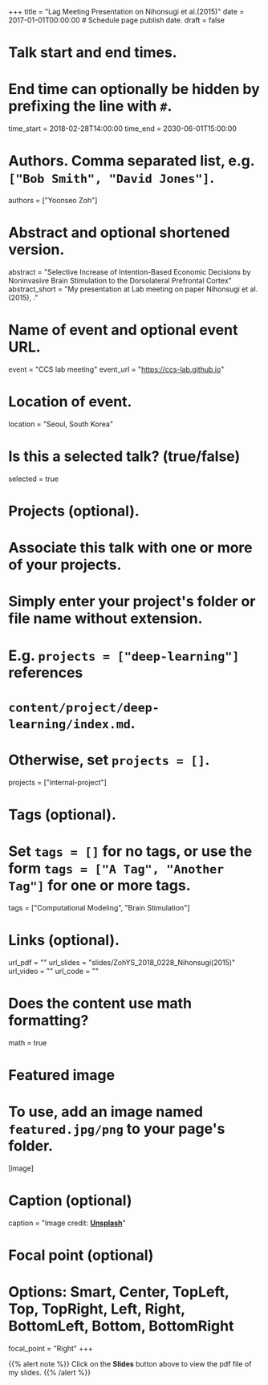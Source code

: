 +++
title = "Lag Meeting Presentation on Nihonsugi et al.(2015)"
date = 2017-01-01T00:00:00  # Schedule page publish date.
draft = false

# Talk start and end times.
#   End time can optionally be hidden by prefixing the line with `#`.
time_start = 2018-02-28T14:00:00
time_end = 2030-06-01T15:00:00

# Authors. Comma separated list, e.g. `["Bob Smith", "David Jones"]`.
authors = ["Yoonseo Zoh"]

# Abstract and optional shortened version.
abstract = "Selective Increase of Intention-Based Economic Decisions by Noninvasive Brain Stimulation to the Dorsolateral Prefrontal Cortex"
abstract_short = "My presentation at Lab meeting on paper Nihonsugi et al.(2015), ."

# Name of event and optional event URL.
event = "CCS lab meeting"
event_url = "https://ccs-lab.github.io"

# Location of event.
location = "Seoul, South Korea"

# Is this a selected talk? (true/false)
selected = true

# Projects (optional).
#   Associate this talk with one or more of your projects.
#   Simply enter your project's folder or file name without extension.
#   E.g. `projects = ["deep-learning"]` references 
#   `content/project/deep-learning/index.md`.
#   Otherwise, set `projects = []`.
projects = ["internal-project"]

# Tags (optional).
#   Set `tags = []` for no tags, or use the form `tags = ["A Tag", "Another Tag"]` for one or more tags.
tags = ["Computational Modeling", "Brain Stimulation"]

# Links (optional).
url_pdf = ""
url_slides = "slides/ZohYS_2018_0228_Nihonsugi(2015)"
url_video = ""
url_code = ""

# Does the content use math formatting?
math = true

# Featured image
# To use, add an image named `featured.jpg/png` to your page's folder. 
[image]
  # Caption (optional)
  caption = "Image credit: [**Unsplash**](https://unsplash.com/photos/bzdhc5b3Bxs)"

  # Focal point (optional)
  # Options: Smart, Center, TopLeft, Top, TopRight, Left, Right, BottomLeft, Bottom, BottomRight
  focal_point = "Right"
+++

{{% alert note %}}
Click on the **Slides** button above to view the pdf file of my slides.
{{% /alert %}}

